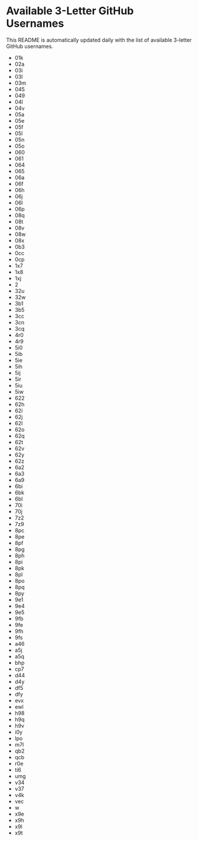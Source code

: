 # Available 3-Letter GitHub Usernames

This README is automatically updated daily with the list of available 3-letter GitHub usernames.

- 01k
- 02a
- 03i
- 03l
- 03m
- 045
- 049
- 04l
- 04v
- 05a
- 05e
- 05f
- 05l
- 05n
- 05o
- 060
- 061
- 064
- 065
- 06a
- 06f
- 06h
- 06j
- 06l
- 06p
- 08q
- 08t
- 08v
- 08w
- 08x
- 0b3
- 0cc
- 0cp
- 1x7
- 1x8
- 1xj
- 2
- 32u
- 32w
- 3b1
- 3b5
- 3cc
- 3cn
- 3cq
- 4r0
- 4r9
- 5i0
- 5ib
- 5ie
- 5ih
- 5ij
- 5ir
- 5iu
- 5iw
- 622
- 62h
- 62i
- 62j
- 62l
- 62o
- 62q
- 62t
- 62v
- 62y
- 62z
- 6a2
- 6a3
- 6a9
- 6bi
- 6bk
- 6bl
- 70i
- 70j
- 7z2
- 7z9
- 8pc
- 8pe
- 8pf
- 8pg
- 8ph
- 8pi
- 8pk
- 8pl
- 8po
- 8pq
- 8py
- 9e1
- 9e4
- 9e5
- 9fb
- 9fe
- 9fh
- 9fs
- a46
- a5j
- a5q
- bhp
- cp7
- d44
- d4y
- df5
- dfy
- evx
- ewl
- h98
- h9q
- h9v
- i0y
- lpo
- m7l
- qb2
- qcb
- r0e
- ti6
- umg
- v34
- v37
- v4k
- vec
- w
- x9e
- x9h
- x9l
- x9t
